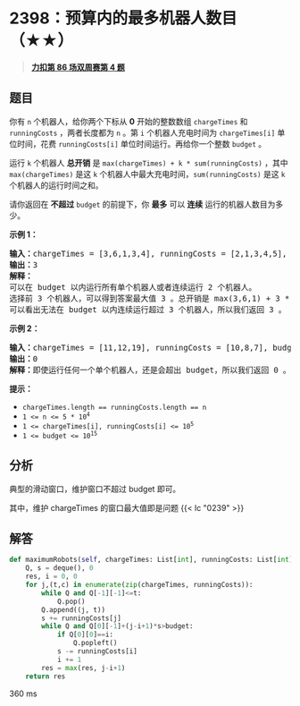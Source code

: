 # 2398：预算内的最多机器人数目（★★）


> <u>**[力扣第 86 场双周赛第 4 题](https://leetcode.cn/problems/maximum-number-of-robots-within-budget/)**</u>

## 题目

<p>你有 <code>n</code> 个机器人，给你两个下标从 <strong>0</strong> 开始的整数数组 <code>chargeTimes</code> 和 <code>runningCosts</code> ，两者长度都为 <code>n</code> 。第 <code>i</code> 个机器人充电时间为 <code>chargeTimes[i]</code> 单位时间，花费 <code>runningCosts[i]</code> 单位时间运行。再给你一个整数 <code>budget</code> 。</p>

<p>运行 <code>k</code> 个机器人 <strong>总开销</strong> 是 <code>max(chargeTimes) + k * sum(runningCosts)</code> ，其中 <code>max(chargeTimes)</code> 是这 <code>k</code> 个机器人中最大充电时间，<code>sum(runningCosts)</code> 是这 <code>k</code> 个机器人的运行时间之和。</p>

<p>请你返回在 <strong>不超过</strong> <code>budget</code> 的前提下，你 <strong>最多</strong> 可以 <strong>连续</strong> 运行的机器人数目为多少。</p>



<p><strong>示例 1：</strong></p>

<pre>
<b>输入：</b>chargeTimes = [3,6,1,3,4], runningCosts = [2,1,3,4,5], budget = 25
<b>输出：</b>3
<b>解释：</b>
可以在 budget 以内运行所有单个机器人或者连续运行 2 个机器人。
选择前 3 个机器人，可以得到答案最大值 3 。总开销是 max(3,6,1) + 3 * sum(2,1,3) = 6 + 3 * 6 = 24 ，小于 25 。
可以看出无法在 budget 以内连续运行超过 3 个机器人，所以我们返回 3 。
</pre>

<p><strong>示例 2：</strong></p>

<pre>
<b>输入：</b>chargeTimes = [11,12,19], runningCosts = [10,8,7], budget = 19
<b>输出：</b>0
<b>解释：</b>即使运行任何一个单个机器人，还是会超出 budget，所以我们返回 0 。
</pre>



<p><strong>提示：</strong></p>

<ul>
<li><code>chargeTimes.length == runningCosts.length == n</code></li>
<li><code>1 &lt;= n &lt;= 5 * 10<sup>4</sup></code></li>
<li><code>1 &lt;= chargeTimes[i], runningCosts[i] &lt;= 10<sup>5</sup></code></li>
<li><code>1 &lt;= budget &lt;= 10<sup>15</sup></code></li>
</ul>


## 分析

典型的滑动窗口，维护窗口不超过 budget 即可。

其中，维护 chargeTimes  的窗口最大值即是问题 {{< lc "0239" >}}

## 解答


```python
def maximumRobots(self, chargeTimes: List[int], runningCosts: List[int], budget: int) -> int:
	Q, s = deque(), 0
	res, i = 0, 0
	for j,(t,c) in enumerate(zip(chargeTimes, runningCosts)):
		while Q and Q[-1][-1]<=t:
			Q.pop()
		Q.append((j, t))
		s += runningCosts[j]
		while Q and Q[0][-1]+(j-i+1)*s>budget:
			if Q[0][0]==i:
				Q.popleft()
			s -= runningCosts[i]
			i += 1
		res = max(res, j-i+1)
	return res
```
360 ms
